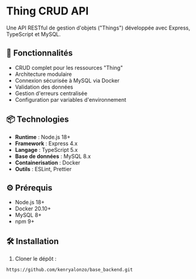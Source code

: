 # Thing CRUD API

Une API RESTful de gestion d'objets ("Things") développée avec Express, TypeScript et MySQL.

## 🚀 Fonctionnalités

- CRUD complet pour les ressources "Thing"
- Architecture modulaire
- Connexion sécurisée à MySQL via Docker
- Validation des données
- Gestion d'erreurs centralisée
- Configuration par variables d'environnement

## 📦 Technologies

- **Runtime** : Node.js 18+
- **Framework** : Express 4.x
- **Langage** : TypeScript 5.x
- **Base de données** : MySQL 8.x
- **Containerisation** : Docker
- **Outils** : ESLint, Prettier

## ⚙️ Prérequis

- Node.js 18+
- Docker 20.10+
- MySQL 8+
- npm 9+

## 🛠 Installation

1. Cloner le dépôt :
```bash
https://github.com/kenryalonzo/base_backend.git

